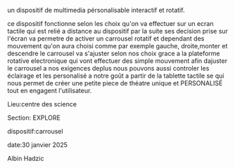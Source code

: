un dispositif de multimedia pérsonalisable interactif et rotatif.

ce dispositif fonctionne selon les choix qu'on va effectuer sur un ecran tactile qui est relié a distance au dispositif par la suite ses decision prise sur l'écran va permetre de activer un carrousel rotatif et dependant des mouvement qu'on aura choisi comme par exemple gauche, droite,monter et descendre le carrousel va s'ajuster selon nos choix grace a la plateforme rotative electronique qui vont effectuer des simple mouvement afin dajuster le carrousel a nos exigences deplus nous pouvons aussi controler les éclairage et les personalisé a notre goût a partir de la tablette tactile se qui nous permet de créer une petite piece de théatre unique et PERSONALISÉ tout en engagent l'utilisateur.

Lieu:centre des science 

Section: EXPLORE

dispositif:carrousel

date:30 janvier 2025

Albin Hadzic
